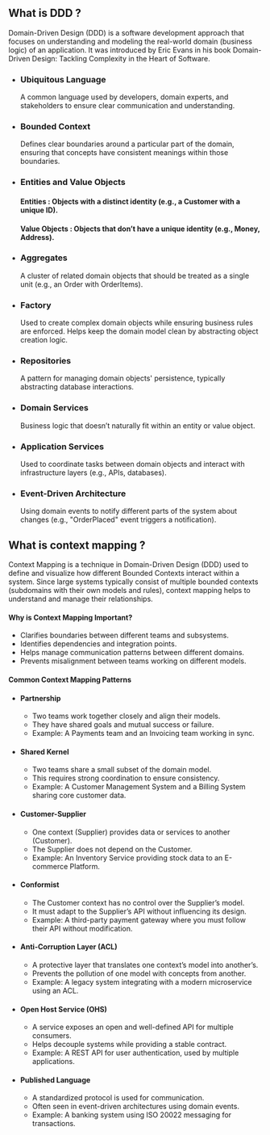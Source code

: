 ## What is DDD ?
Domain-Driven Design (DDD) is a software development approach that focuses on understanding and modeling the real-world domain (business logic) of an application. It was introduced by Eric Evans in his book Domain-Driven Design: Tackling Complexity in the Heart of Software.

- ### Ubiquitous Language

  A common language used by developers, domain experts, and stakeholders to ensure clear communication and understanding.

- ### Bounded Context

  Defines clear boundaries around a particular part of the domain, ensuring that concepts have consistent meanings within those boundaries.

- ### Entities and Value Objects

  #### Entities : Objects with a distinct identity (e.g., a Customer with a unique ID).
  #### Value Objects : Objects that don’t have a unique identity (e.g., Money, Address).

- ### Aggregates

  A cluster of related domain objects that should be treated as a single unit (e.g., an Order with OrderItems).

- ### Factory

  Used to create complex domain objects while ensuring business rules are enforced.
Helps keep the domain model clean by abstracting object creation logic.

- ### Repositories

  A pattern for managing domain objects' persistence, typically abstracting database interactions.

- ### Domain Services

  Business logic that doesn’t naturally fit within an entity or value object.

- ### Application Services

  Used to coordinate tasks between domain objects and interact with infrastructure layers (e.g., APIs, databases).

- ### Event-Driven Architecture

  Using domain events to notify different parts of the system about changes (e.g., "OrderPlaced" event triggers a notification).

## What is context mapping ?

Context Mapping is a technique in Domain-Driven Design (DDD) used to define and visualize how different Bounded Contexts interact within a system. Since large systems typically consist of multiple bounded contexts (subdomains with their own models and rules), context mapping helps to understand and manage their relationships.

#### Why is Context Mapping Important?

- Clarifies boundaries between different teams and subsystems.
- Identifies dependencies and integration points.
- Helps manage communication patterns between different domains.
- Prevents misalignment between teams working on different models.

#### Common Context Mapping Patterns

- #### Partnership
  - Two teams work together closely and align their models.
  - They have shared goals and mutual success or failure.
  - Example: A Payments team and an Invoicing team working in sync.

- #### Shared Kernel
  - Two teams share a small subset of the domain model.
  - This requires strong coordination to ensure consistency.
  - Example: A Customer Management System and a Billing System sharing core customer data.

- #### Customer-Supplier
  - One context (Supplier) provides data or services to another (Customer).
  - The Supplier does not depend on the Customer.
  - Example: An Inventory Service providing stock data to an E-commerce Platform.

- #### Conformist
  - The Customer context has no control over the Supplier’s model.
  - It must adapt to the Supplier’s API without influencing its design.
  - Example: A third-party payment gateway where you must follow their API without modification.
    
- #### Anti-Corruption Layer (ACL)
  - A protective layer that translates one context’s model into another’s.
  - Prevents the pollution of one model with concepts from another.
  - Example: A legacy system integrating with a modern microservice using an ACL.

- #### Open Host Service (OHS)
  - A service exposes an open and well-defined API for multiple consumers.
  - Helps decouple systems while providing a stable contract.
  - Example: A REST API for user authentication, used by multiple applications.

- #### Published Language
  - A standardized protocol is used for communication.
  - Often seen in event-driven architectures using domain events.
  - Example: A banking system using ISO 20022 messaging for transactions.



